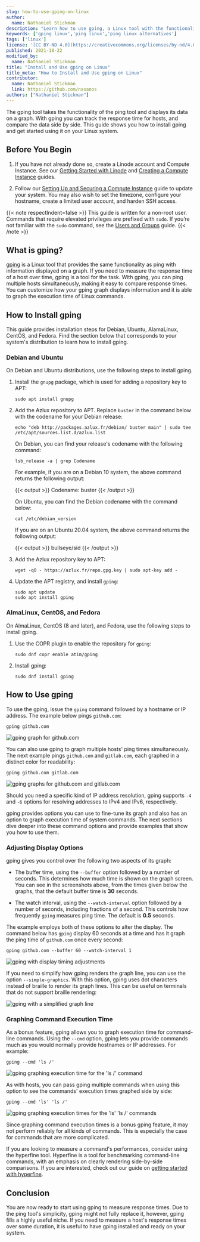 ```yaml
---
slug: how-to-use-gping-on-linux
author:
  name: Nathaniel Stickman
description: "Learn how to use gping, a Linux tool with the functionality of ping and a modern graphical command-line display."
keywords: ['gping linux','ping linux','ping linux alternatives']
tags: ['linux']
license: '[CC BY-ND 4.0](https://creativecommons.org/licenses/by-nd/4.0)'
published: 2021-10-22
modified_by:
  name: Nathaniel Stickman
title: "Install and Use gping on Linux"
title_meta: "How to Install and Use gping on Linux"
contributor:
  name: Nathaniel Stickman
  link: https://github.com/nasanos
authors: ["Nathaniel Stickman"]
---
```


The gping tool takes the functionality of the ping tool and displays its data on a graph. With gping you can track the response time for hosts, and compare the data side by side. This guide shows you how to install gping and get started using it on your Linux system.

## Before You Begin

1.  If you have not already done so, create a Linode account and Compute Instance. See our [Getting Started with Linode](/docs/products/platform/get-started/) and [Creating a Compute Instance](/docs/products/compute/compute-instances/guides/create/) guides.

1.  Follow our [Setting Up and Securing a Compute Instance](/docs/products/compute/compute-instances/guides/set-up-and-secure/) guide to update your system. You may also wish to set the timezone, configure your hostname, create a limited user account, and harden SSH access.

{{< note respectIndent=false >}}
This guide is written for a non-root user. Commands that require elevated privileges are prefixed with `sudo`. If you’re not familiar with the `sudo` command, see the [Users and Groups](/docs/guides/linux-users-and-groups/) guide.
{{< /note >}}

## What is gping?

[gping](https://github.com/orf/gping) is a Linux tool that provides the same functionality as ping with information displayed on a graph. If you need to measure the response time of a host over time, gping is a tool for the task. With gping, you can ping multiple hosts simultaneously, making it easy to compare response times. You can customize how your gping graph displays information and it is able to graph the execution time of Linux commands.

## How to Install gping

This guide provides installation steps for Debian, Ubuntu, AlamaLinux, CentOS, and Fedora. Find the section below that corresponds to your system's distribution to learn how to install gping.

### Debian and Ubuntu

On Debian and Ubuntu distributions, use the following steps to install gping.

1.  Install the `gnupg` package, which is used for adding a repository key to APT:

        sudo apt install gnupg

1.  Add the Azlux repository to APT. Replace `buster` in the command below with the codename for your Debian release:

        echo "deb http://packages.azlux.fr/debian/ buster main" | sudo tee /etc/apt/sources.list.d/azlux.list

    On Debian, you can find your release's codename with the following command:

        lsb_release -a | grep Codename

    For example, if you are on a Debian 10 system, the above command returns the following output:

    {{< output >}}
Codename: buster
    {{< /output >}}

    On Ubuntu, you can find the Debian codename with the command below:

        cat /etc/debian_version

    If you are on an Ubuntu 20.04 system, the above command returns the following output:

    {{< output >}}
bullseye/sid
    {{< /output >}}

1.  Add the Azlux repository key to APT:

        wget -qO - https://azlux.fr/repo.gpg.key | sudo apt-key add -

1.  Update the APT registry, and install `gping`:

        sudo apt update
        sudo apt install gping

### AlmaLinux, CentOS, and Fedora

On AlmaLinux, CentOS (8 and later), and Fedora, use the following steps to install gping.

1.  Use the COPR plugin to enable the repository for `gping`:

        sudo dnf copr enable atim/gping

1.  Install gping:

        sudo dnf install gping

## How to Use gping

To use the gping, issue the `gping` command followed by a hostname or IP address. The example below pings `github.com`:

    gping github.com

![gping graph for github.com](gping-host.png)

You can also use gping to graph multiple hosts' ping times simultaneously. The next example pings `github.com` and `gitlab.com`, each graphed in a distinct color for readability:

    gping github.com gitlab.com

![gping graphs for github.com and gitlab.com](gping-multiple-hosts.png)

Should you need a specific kind of IP address resolution, gping supports `-4` and `-6` options for resolving addresses to IPv4 and IPv6, respectively.

gping provides options you can use to fine-tune its graph and also has an option to graph execution time of system commands. The next sections dive deeper into these command options and provide examples that show you how to use them.

### Adjusting Display Options

gping gives you control over the following two aspects of its graph:

- The buffer time, using the `--buffer` option followed by a number of seconds. This determines how much time is shown on the graph screen. You can see in the screenshots above, from the times given below the graphs, that the default buffer time is **30** seconds.

- The watch interval, using the `--watch-interval` option followed by a number of seconds, including fractions of a second. This controls how frequently `gping` measures ping time. The default is **0.5** seconds.

The example employs both of these options to alter the display. The command below has `gping` display 60 seconds at a time and has it graph the ping time of `github.com` once every second:

    gping github.com --buffer 60 --watch-interval 1

![gping with display timing adjustments](gping-timing.png)

If you need to simplify how gping renders the graph line, you can use the option `--simple-graphics`. With this option, gping uses dot characters instead of braille to render its graph lines. This can be useful on terminals that do not support braille rendering:

![gping with a simplified graph line](gping-simplified.png)

### Graphing Command Execution Time

As a bonus feature, gping allows you to graph execution time for command-line commands. Using the `--cmd` option, gping lets you provide commands much as you would normally provide hostnames or IP addresses. For example:

    gping --cmd 'ls /'

![gping graphing execution time for the 'ls /' command](gping-command.png)

As with hosts, you can pass gping multiple commands when using this option to see the commands' execution times graphed side by side:

    gping --cmd 'ls' 'ls /'

![gping graphing execution times for the 'ls' 'ls /' commands](gping-multiple-commands.png)

Since graphing command execution times is a bonus gping feature, it may not perform reliably for all kinds of commands. This is especially the case for commands that are more complicated.

If you are looking to measure a command's performances, consider using the hyperfine tool. Hyperfine is a tool for benchmarking command-line commands, with an emphasis on clearly rendering side-by-side comparisons. If you are interested, check out our guide on [getting started with hyperfine](/docs/guides/installing-and-using-hyperfine-on-linux/).

## Conclusion

You are now ready to start using gping to measure response times. Due to the ping tool's simplicity, gping might not fully replace it, however, gping fills a highly useful niche. If you need to measure a host's response times over some duration, it is useful to have gping installed and ready on your system.
